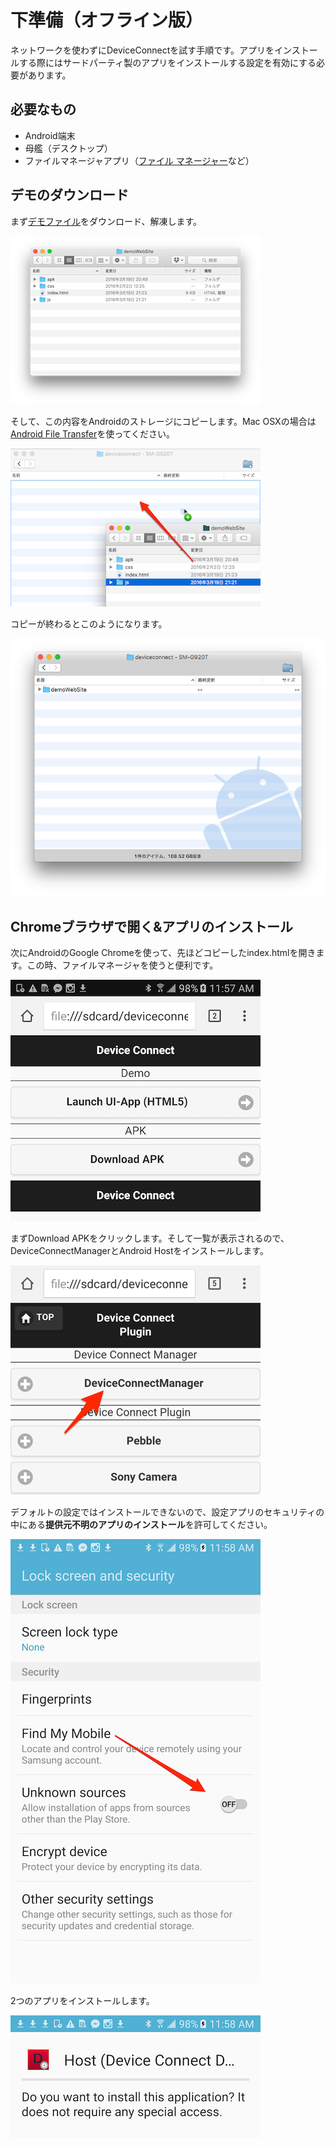 # 下準備（オフライン版）

ネットワークを使わずにDeviceConnectを試す手順です。アプリをインストールする際にはサードパーティ製のアプリをインストールする設定を有効にする必要があります。

## 必要なもの

- Android端末
- 母艦（デスクトップ）
- ファイルマネージャアプリ（[ファイル マネージャー](https://play.google.com/store/apps/details?id=com.rhmsoft.fm&hl=ja)など）

## デモのダウンロード

まず[デモファイル](https://github.com/DeviceConnect/DeviceConnect-Docs/blob/master/Bin/demoWebSite.zip)をダウンロード、解凍します。

![](/images/android/deviceconnect-android-34.png)

そして、この内容をAndroidのストレージにコピーします。Mac OSXの場合は[Android File Transfer](https://www.android.com/filetransfer/)を使ってください。

![](/images/android/deviceconnect-android-30.png)

コピーが終わるとこのようになります。

![](/images/android/deviceconnect-android-29.png)

## Chromeブラウザで開く&アプリのインストール

次にAndroidのGoogle Chromeを使って、先ほどコピーしたindex.htmlを開きます。この時、ファイルマネージャを使うと便利です。

![](/images/android/deviceconnect-android-28.png)

まずDownload APKをクリックします。そして一覧が表示されるので、DeviceConnectManagerとAndroid Hostをインストールします。

![](/images/android/deviceconnect-android-27.png)

デフォルトの設定ではインストールできないので、設定アプリのセキュリティの中にある**提供元不明のアプリのインストール**を許可してください。

![](/images/android/deviceconnect-android-25.png)

2つのアプリをインストールします。

![](/images/android/deviceconnect-android-23.png)

